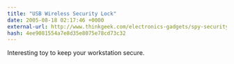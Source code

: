 ```yaml
---
title: "USB Wireless Security Lock"
date: 2005-08-18 02:17:46 +0000
external-url: http://www.thinkgeek.com/electronics-gadgets/spy-security/
hash: 4ee9081554a7e8d35e8075e78cd73c32
---
```


Interesting toy to keep your workstation secure.
